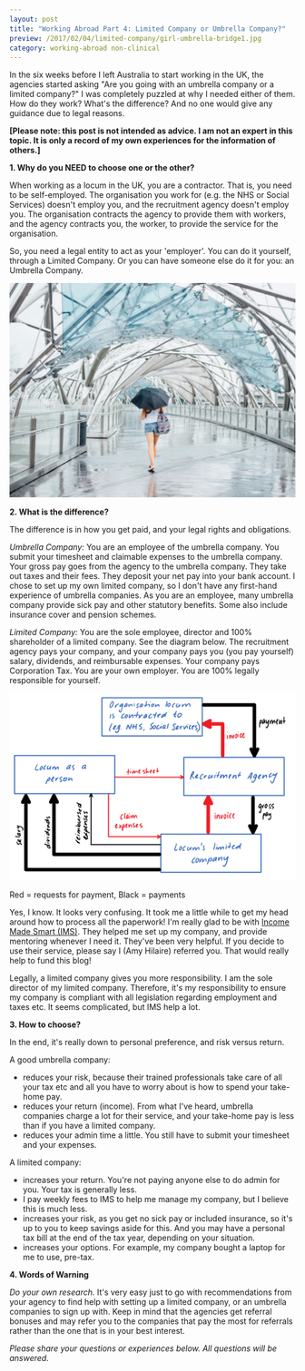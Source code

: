 ```yaml
---
layout: post
title: "Working Abroad Part 4: Limited Company or Umbrella Company?"
preview: /2017/02/04/limited-company/girl-umbrella-bridge1.jpg
category: working-abroad non-clinical
---
```


In the six weeks before I left Australia to start working in the UK, the agencies
started asking "Are you going with an umbrella company or a limited company?"
I was completely puzzled at why I needed either of them. How do they work?
What's the difference? And no one would give any guidance due to legal reasons.

**[Please note: this post is not intended as advice. I am not an expert in this topic.
It is only a record of my own experiences for the information of others.]**

**1. Why do you NEED to choose one or the other?**

When working as a locum in the UK, you are a contractor. That is, you need to be
self-employed. The organisation you work for (e.g. the NHS or Social Services)
doesn't employ you, and the recruitment agency doesn't employ you. The organisation
contracts the agency to provide them with workers, and the agency contracts you,
the worker, to provide the service for the organisation.

So, you need a legal entity to act as your 'employer'. You can do it yourself, through
a Limited Company. Or you can have someone else do it for you: an Umbrella Company.

![So many choices!](/2017/02/04/limited-company/girl-umbrella-bridge1.jpg)

**2. What is the difference?**

The difference is in how you get paid, and your legal rights and obligations.

*Umbrella Company:* You are an employee of the umbrella company. You submit your
timesheet and claimable expenses to the umbrella company. Your gross pay goes from
the agency to the umbrella company. They take out taxes and their fees.
They deposit your net pay into your bank account. I chose to set up my own limited company,
so I don't have any first-hand experience of umbrella companies. As you are an employee,
many umbrella company provide sick pay and other statutory benefits.
Some also include insurance cover and pension schemes.

*Limited Company:* You are the sole employee, director and 100% shareholder of a 
limited company. See the diagram below. The recruitment agency pays your company,
and your company pays you (you pay yourself) salary, dividends, and reimbursable 
expenses. Your company pays Corporation Tax. You are your own employer. 
You are 100% legally responsible for yourself.

![Limited Company Diagram](2017/02/04/limited-company/GettingPaid1.png)

<p class="caption">Red = requests for payment, Black = payments</p>

Yes, I know. It looks very confusing. It took me a little while to get my head around
how to process all the paperwork! I'm really glad to be with [Income Made Smart (IMS)](https://incomemadesmart.com/).
They helped me set up my company, and provide mentoring whenever I need it. They've been very helpful.
If you decide to use their service, please say I (Amy Hilaire) referred you. That would
really help to fund this blog!

Legally, a limited company gives you more responsibility. I am the sole director
of my limited company. Therefore, it's my responsibility to ensure my company is
compliant with all legislation regarding employment and taxes etc. It seems complicated,
but IMS help a lot.

**3. How to choose?**

In the end, it's really down to personal preference, and risk versus return.

A good umbrella company:

* reduces your risk, because their trained professionals take care of all your tax etc and all you have to worry about is how to spend your take-home pay.
* reduces your return (income). From what I've heard, umbrella companies charge a lot for their service, and your take-home pay is less than if you have a limited company.
* reduces your admin time a little. You still have to submit your timesheet and your expenses.

A limited company:

* increases your return. You're not paying anyone else to do admin for you. Your tax is generally less.
* I pay weekly fees to IMS to help me manage my company, but I believe this is much less.
* increases your risk, as you get no sick pay or included insurance, so it's up to you to keep savings aside for this. And you may have a personal tax bill at the end of the tax year, depending on your situation.
* increases your options. For example, my company bought a laptop for me to use, pre-tax.

**4. Words of Warning**

*Do your own research.* It's very easy just to go with recommendations from your agency to find help with setting
up a limited company, or an umbrella companies to sign up with. Keep in mind
that the agencies get referral bonuses and may refer you to the companies that
pay the most for referrals rather than the one that is in your best interest.

*Please share your questions or experiences below. All questions will be answered.*
